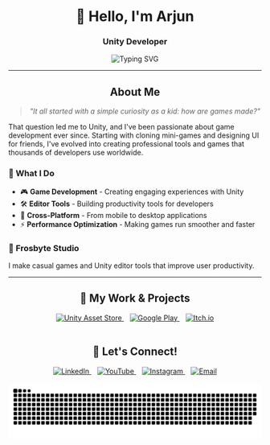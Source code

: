 <!--
  Professional GitHub Profile README
  Designed for Arjun - Unity Game Developer & Frosbyte Studio
-->

<div align="center">
  
# 👋 Hello, I'm Arjun

### Unity Developer

<img src="https://readme-typing-svg.demolab.com?font=Fira+Code&size=22&duration=3000&pause=1000&color=4A90E2&center=true&vCenter=true&width=500&lines=Unity+Game+Developer;Editor+Tools+Creator;Performance+Optimizer;Always+Learning%2C+Always+Shipping" alt="Typing SVG" />

</div>

---

<div align="center">

## About Me

</div>

<div align="center">

> *"It all started with a simple curiosity as a kid: how are games made?"*

</div>

That question led me to Unity, and I've been passionate about game development ever since. Starting with cloning mini-games and designing UI for friends, I've evolved into creating professional tools and games that thousands of developers use worldwide.

### 🎯 What I Do
- 🎮 **Game Development** - Creating engaging experiences with Unity
- 🛠️ **Editor Tools** - Building productivity tools for developers
- 📱 **Cross-Platform** - From mobile to desktop applications
- ⚡ **Performance Optimization** - Making games run smoother and faster

### 🏢 Frosbyte Studio
I make casual games and Unity editor tools that improve user productivity.

---

<div align="center">

## 🚀 My Work & Projects

</div>

<div align="center">
  
<a href="https://assetstore.unity.com/publishers/113578?preview=1">
  <img src="https://img.shields.io/badge/Unity_Asset_Store-PUBLISHER-000000?style=for-the-badge&logo=unity&logoColor=white" alt="Unity Asset Store"/>
</a>
&nbsp;&nbsp;
<a href="https://play.google.com/store/apps/dev?id=6062189599073712115">
  <img src="https://img.shields.io/badge/Google_Play-DEVELOPER-34A853?style=for-the-badge&logo=google-play&logoColor=white" alt="Google Play"/>
</a>
&nbsp;&nbsp;
<a href="https://frosbyte.itch.io/">
  <img src="https://img.shields.io/badge/Itch.io-DEVELOPER-FA5C5C?style=for-the-badge&logo=itch.io&logoColor=white" alt="Itch.io"/>
</a>

</div>

<br>

<div align="center">

## 🤝 Let's Connect!

<a href="https://www.linkedin.com/in/arjun-m-226b9624b/">
  <img src="https://img.shields.io/badge/LinkedIn-0077B5?style=for-the-badge&logo=linkedin&logoColor=white" alt="LinkedIn"/>
</a>
&nbsp;&nbsp;
<a href="https://www.youtube.com/@frosbyte8575/featured">
  <img src="https://img.shields.io/badge/YouTube-FF0000?style=for-the-badge&logo=youtube&logoColor=white" alt="YouTube"/>
</a>
&nbsp;&nbsp;
<a href="https://www.instagram.com/frosbyte_studio?utm_source=qr&igsh=a2w0dXN6bngybGNu">
  <img src="https://img.shields.io/badge/Instagram-E4405F?style=for-the-badge&logo=instagram&logoColor=white" alt="Instagram"/>
</a>
&nbsp;&nbsp;
<a href="mailto:contact@frosbyte.com">
  <img src="https://img.shields.io/badge/Email-D14836?style=for-the-badge&logo=gmail&logoColor=white" alt="Email"/>
</a>

</div>

<br>

<div align="center">
  <img src="https://raw.githubusercontent.com/platane/platane/output/github-contribution-grid-snake-dark.svg" alt="Snake animation" />
</div> 
